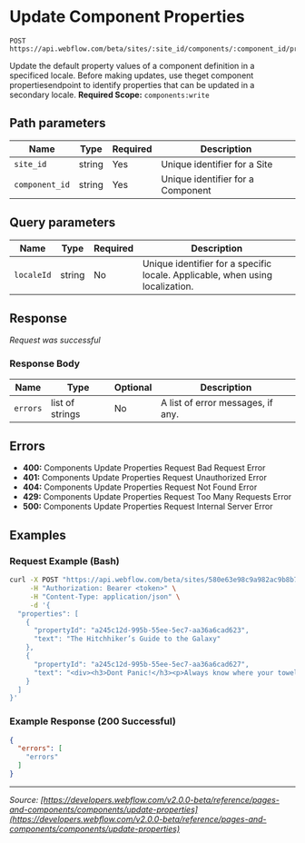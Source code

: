 # Update Component Properties

```
POST https://api.webflow.com/beta/sites/:site_id/components/:component_id/properties
```

Update the default property values of a component definition in a specificed locale.
Before making updates, use theget component propertiesendpoint to identify properties that can be updated in a secondary locale.
**Required Scope:** `components:write`


## Path parameters

| Name | Type | Required | Description |
|---|---|---|---|
| `site_id` | string | Yes | Unique identifier for a Site |
| `component_id` | string | Yes | Unique identifier for a Component |




## Query parameters

| Name | Type | Required | Description |
|---|---|---|---|
| `localeId` | string | No | Unique identifier for a specific locale. Applicable, when using localization. |




## Response

_Request was successful_

### Response Body

| Name | Type | Optional | Description |
|---|---|---|---|
| `errors` | list of strings | No | A list of error messages, if any. |




## Errors

* **400:** Components Update Properties Request Bad Request Error
* **401:** Components Update Properties Request Unauthorized Error
* **404:** Components Update Properties Request Not Found Error
* **429:** Components Update Properties Request Too Many Requests Error
* **500:** Components Update Properties Request Internal Server Error




## Examples

### Request Example (Bash)

```bash
curl -X POST "https://api.webflow.com/beta/sites/580e63e98c9a982ac9b8b741/components/8505ba55-ef72-629e-f85c-33e4b703d48b/properties?localeId=65427cf400e02b306eaa04a0" \
     -H "Authorization: Bearer <token>" \
     -H "Content-Type: application/json" \
     -d '{
  "properties": [
    {
      "propertyId": "a245c12d-995b-55ee-5ec7-aa36a6cad623",
      "text": "The Hitchhiker’s Guide to the Galaxy"
    },
    {
      "propertyId": "a245c12d-995b-55ee-5ec7-aa36a6cad627",
      "text": "<div><h3>Dont Panic!</h3><p>Always know where your towel is.</p></div>"
    }
  ]
}'
```

### Example Response (200 Successful)

```json
{
  "errors": [
    "errors"
  ]
}
```


---
*Source: [https://developers.webflow.com/v2.0.0-beta/reference/pages-and-components/components/update-properties](https://developers.webflow.com/v2.0.0-beta/reference/pages-and-components/components/update-properties)*